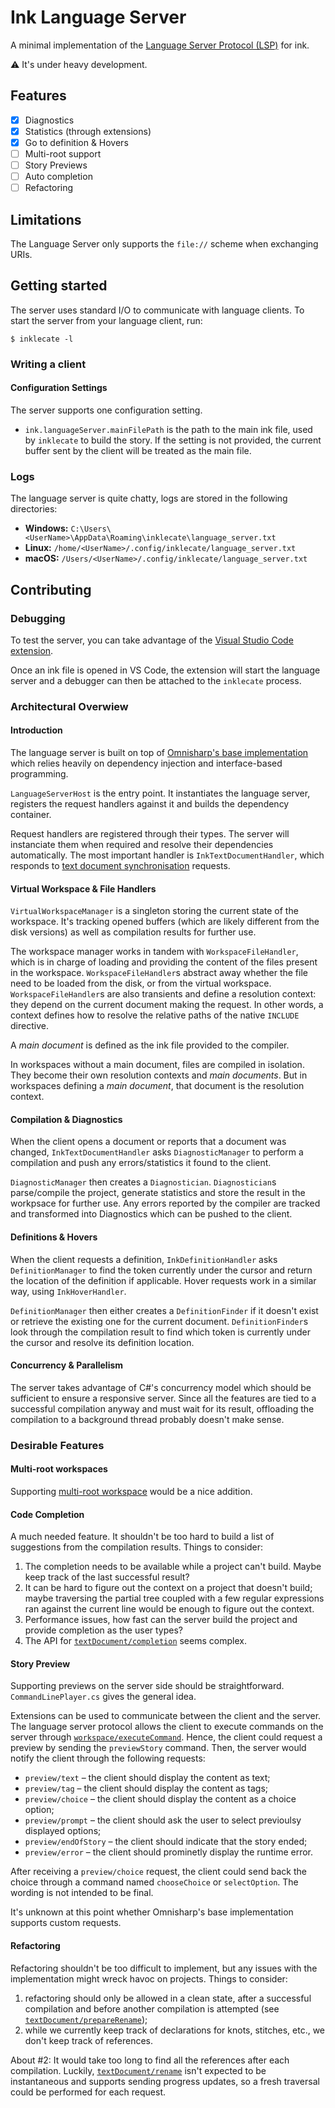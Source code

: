 # Ink Language Server

A minimal implementation of the [Language Server Protocol (LSP)] for ink.

[Language Server Protocol (LSP)]: https://microsoft.github.io/language-server-protocol/specification

⚠️ It's under heavy development.

## Features
- [x] Diagnostics
- [x] Statistics (through extensions)
- [x] Go to definition & Hovers
- [ ] Multi-root support
- [ ] Story Previews
- [ ] Auto completion
- [ ] Refactoring

## Limitations

The Language Server only supports the `file://` scheme when exchanging URIs.

## Getting started

The server uses standard I/O to communicate with language clients. To start the server from your language client, run:

```shell
$ inklecate -l
```

### Writing a client

#### Configuration Settings
The server supports one configuration setting.

- `ink.languageServer.mainFilePath` is the path to the main ink file, used by `inklecate` to build the story. If the setting is not provided, the current buffer sent by the client will be treated as the main file.

### Logs
The language server is quite chatty, logs are stored in the following directories:

- **Windows:** `C:\Users\<UserName>\AppData\Roaming\inklecate\language_server.txt`
- **Linux:** `/home/<UserName>/.config/inklecate/language_server.txt`
- **macOS:** `/Users/<UserName>/.config/inklecate/language_server.txt`

## Contributing

### Debugging

To test the server, you can take advantage of the [Visual Studio Code extension](https://github.com/ephread/vscode-ink).

Once an ink file is opened in VS Code, the extension will start the language server and a debugger can then be attached to the `inklecate` process.

### Architectural Overwiew

#### Introduction
The language server is built on top of [Omnisharp's base implementation] which relies heavily on dependency injection and interface-based programming.

[Omnisharp's base implementation]: https://github.com/OmniSharp/csharp-language-server-protocol

`LanguageServerHost` is the entry point. It instantiates the language server, registers the request handlers against it and builds the dependency container.

Request handlers are registered through their types. The server will instanciate them when required and resolve their dependencies automatically. The most important handler is `InkTextDocumentHandler`, which responds to [text document synchronisation] requests.

[text document synchronisation]: https://microsoft.github.io/language-server-protocol/specifications/specification-current/#textDocument_synchronization

#### Virtual Workspace & File Handlers

`VirtualWorkspaceManager` is a singleton storing the current state of the workspace. It's tracking opened buffers (which are likely different from the disk versions) as well as compilation results for further use.

The workspace manager works in tandem with `WorkspaceFileHandler`, which is in charge of loading and providing the content of the files present in the workspace. `WorkspaceFileHandler`s abstract away whether the file need to be loaded from the disk, or from the virtual workspace. `WorkspaceFileHandler`s are also transients and define a resolution context: they depend on the current document making the request. In other words, a context defines how to resolve the relative paths of the native `INCLUDE` directive.

A _main document_ is defined as the ink file provided to the compiler.

In workspaces without a main document, files are compiled in isolation. They become their own resolution contexts and _main documents_. But in workspaces defining a _main document_, that document is the resolution context.

#### Compilation & Diagnostics

When the client opens a document or reports that a document was changed, `InkTextDocumentHandler` asks `DiagnosticManager` to perform a compilation and push any errors/statistics it found to the client.

`DiagnosticManager` then creates a `Diagnostician`. `Diagnostician`s parse/compile the project, generate statistics and store the result in the workpsace for further use. Any errors reported by the compiler are tracked and transformed into Diagnostics which can be pushed to the client.

#### Definitions & Hovers

When the client requests a definition, `InkDefinitionHandler` asks `DefinitionManager` to find the token currently under the cursor and return the location of the definition if applicable. Hover requests work in a similar way, using `InkHoverHandler`.

`DefinitionManager` then either creates a `DefinitionFinder` if it doesn't exist or retrieve the existing one for the current document. `DefinitionFinder`s look through the compilation result to find which token is currently under the cursor and resolve its definition location.

#### Concurrency & Parallelism

The server takes advantage of C#'s concurrency model which should be sufficient to ensure a responsive server. Since all the features are tied to a successful compilation anyway and must wait for its result, offloading the compilation to a background thread probably doesn't make sense.

### Desirable Features

#### Multi-root workspaces

Supporting [multi-root workspace] would be a nice addition.

[Multi-root workspace]: https://microsoft.github.io/language-server-protocol/specifications/specification-3-14/#workspace_workspaceFolders

#### Code Completion

A much needed feature. It shouldn't be too hard to build a list of suggestions from the compilation results. Things to consider:

1. The completion needs to be available while a project can't build. Maybe keep track of the last successful result?
2. It can be hard to figure out the context on a project that doesn't build; maybe traversing the partial tree coupled with a few regular expressions ran against the current line would be enough to figure out the context.
3. Performance issues, how fast can the server build the project and provide completion as the user types?
4. The API for [`textDocument/completion`] seems complex.

[`textDocument/completion`]: https://microsoft.github.io/language-server-protocol/specifications/specification-current/#textDocument_completion

#### Story Preview

Supporting previews on the server side should be straightforward. `CommandLinePlayer.cs` gives the general idea.

Extensions can be used to communicate between the client and the server. The language server protocol allows the client to execute commands on the server through [`workspace/executeCommand`]. Hence, the client could request a preview by sending the `previewStory` command. Then, the server would notify the client through the following requests:

- `preview/text` – the client should display the content as text;
- `preview/tag` – the client should display the content as tags;
- `preview/choice` – the client should display the content as a choice option;
- `preview/prompt` – the client should ask the user to select previoulsy displayed options;
- `preview/endOfStory` – the client should indicate that the story ended;
- `preview/error` – the client should prominetly display the runtime error.

After receiving a `preview/choice` request, the client could send back the choice through a command named `chooseChoice` or `selectOption`. The wording is not intended to be final.

It's unknown at this point whether Omnisharp's base implementation supports custom requests.

[`workspace/executeCommand`]: https://microsoft.github.io/language-server-protocol/specifications/specification-current/#workspace_executeCommand

#### Refactoring

Refactoring shouldn't be too difficult to implement, but any issues with the implementation might wreck havoc on projects. Things to consider:

1. refactoring should only be allowed in a clean state, after a successful compilation and before another compilation is attempted (see [`textDocument/prepareRename`]);
2. while we currently keep track of declarations for knots, stitches, etc., we don't keep track of references.

About #2: It would take too long to find all the references after each compilation. Luckily, [`textDocument/rename`] isn't expected to be instantaneous and supports sending progress updates, so a fresh traversal could be performed for each request.

[`textDocument/prepareRename`]: https://microsoft.github.io/language-server-protocol/specifications/specification-current/#textDocument_prepareRename
[`textDocument/rename`]: https://microsoft.github.io/language-server-protocol/specifications/specification-current/#textDocument_rename